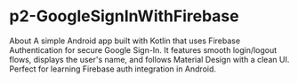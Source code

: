 # p2-GoogleSignInWithFirebase
About A simple Android app built with Kotlin that uses Firebase Authentication for secure Google Sign-In. It features smooth login/logout flows, displays the user's name, and follows Material Design with a clean UI. Perfect for learning Firebase auth integration in Android.
